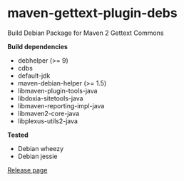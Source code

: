 # maven-gettext-plugin-debs
Build Debian Package for Maven 2 Gettext Commons

**Build dependencies**

- debhelper (>= 9)
- cdbs
- default-jdk
- maven-debian-helper (>= 1.5)
- libmaven-plugin-tools-java
- libdoxia-sitetools-java
- libmaven-reporting-impl-java
- libmaven2-core-java
- libplexus-utils2-java

**Tested**

- Debian wheezy
- Debian jessie

[Release page](https://github.com/yadickson/maven-gettext-plugin-debs/releases)

